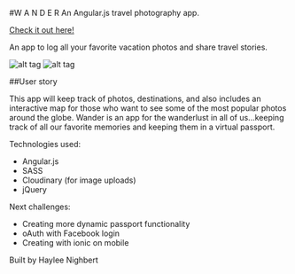 #W A N D E R
An Angular.js travel photography app.

[Check it out here!](https://wander-travel.herokuapp.com/)

An app to log all your favorite vacation photos and share travel stories.

![alt tag](http://res.cloudinary.com/dkvjhgv6a/image/upload/v1450468322/Screen_Shot_2015-12-18_at_11.49.23_AM_rtal0c.png)
![alt tag](http://res.cloudinary.com/dkvjhgv6a/image/upload/v1450468322/Screen_Shot_2015-12-18_at_11.49.52_AM_tjt1bi.png)

##User story

This app will keep track of photos, destinations, and also includes an interactive map for those who want to see some of the most popular photos around the globe. Wander is an app for the wanderlust in all of us...keeping track of all our favorite memories and keeping them in a virtual passport.


Technologies used:
* Angular.js
* SASS
* Cloudinary (for image uploads)
* jQuery


Next challenges:
- Creating more dynamic passport functionality
- oAuth with Facebook login
- Creating with ionic on mobile

Built by Haylee Nighbert